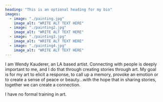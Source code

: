 ```yaml
---
heading: "This is an optional heading for my bio"
images:
  - image: "./painting.jpg"
    image_alt: "WRITE ALT TEXT HERE"
  - image: "./painting2.jpg"
    image_alt: "WRITE ALT TEXT HERE"
  - image: "./painting3.jpg"
    image_alt: "WRITE ALT TEXT HERE"
  - image: "./painting4.jpg"
    image_alt: "WRITE ALT TEXT HERE"
---
```


I am Wendy Kauderer, an LA based artist. Connecting with people is deeply important to me, and I do that through creating stories through art. My goal is for my art to elicit a response, to call up a memory, provoke an emotion or to create a sense of peace or beauty...with the hope that in sharing stories, together we can create a connection.

I have no formal training in art.
